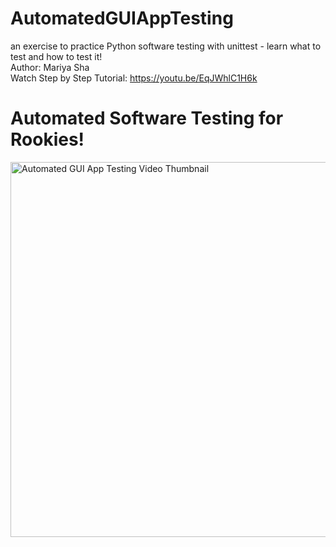# AutomatedGUIAppTesting
an exercise to practice Python software testing with unittest - learn what to test and how to test it!
<br>
Author: Mariya Sha
<br>
Watch Step by Step Tutorial: https://youtu.be/EqJWhlC1H6k

<h1>Automated Software Testing for Rookies!</h1>
<img src="https://github.com/MariyaSha/groceriesList/assets/32107652/0ac27b66-e1a5-487a-9283-9cd15856c1b3" style="width: 600px;" alt="Automated GUI App Testing Video Thumbnail">
